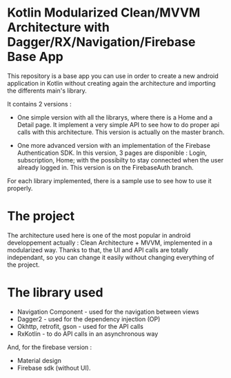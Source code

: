 # Kotlin Modularized Clean/MVVM Architecture with Dagger/RX/Navigation/Firebase Base App

This repository is a base app you can use in order to create a new android application in Kotlin without creating again the architecture and importing the differents main's library.

It contains 2 versions :

- One simple version with all the librarys, where there is a Home and a Detail page. It implement a very simple API to see how to do proper api calls with this architecture. This version is actually on the master branch.

- One more advanced version with an implementation of the Firebase Authentication SDK. In this version, 3 pages are disponible : Login, subscription, Home; with the possibilty to stay connected when the user already logged in. This version is on the FirebaseAuth branch.

For each library implemented, there is a sample use to see how to use it properly.

# The project

The architecture used here is one of the most popular in android developpement actually : Clean Architecture + MVVM, implemented in a modularized way.
Thanks to that, the UI and API calls are totally independant, so you can change it easily without changing everything of the project.

# The library used

- Navigation Component - used for the navigation between views
- Dagger2 - used for the dependency injection (OP)
- Okhttp, retrofit, gson - used for the API calls
- RxKotlin - to do API calls in an asynchronous way

And, for the firebase version :
- Material design
- Firebase sdk (without UI).
